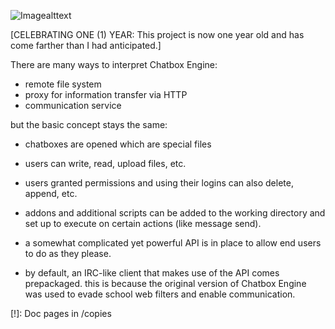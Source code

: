 ![Imagealttext](https://media.discordapp.net/attachments/791101991870791730/903487448288469012/1txXoTxHI5LyN8tV6lwhcdZmPKUzO0OVpGfumRT6QTg.png)

[CELEBRATING ONE (1) YEAR: This project is now one year old and has come farther than I had anticipated.]

There are many ways to interpret Chatbox Engine:
- remote file system
- proxy for information transfer via HTTP
- communication service

but the basic concept stays the same:
- chatboxes are opened which are special files
- users can write, read, upload files, etc.
- users granted permissions and using their logins can also delete, append, etc.
- addons and additional scripts can be added to the working directory and set up to execute on certain actions (like message send).
- a somewhat complicated yet powerful API is in place to allow end users to do as they please.

- by default, an IRC-like client that makes use of the API comes prepackaged. this is because the original version of Chatbox Engine
was used to evade school web filters and enable communication.

[!]: Doc pages in /copies